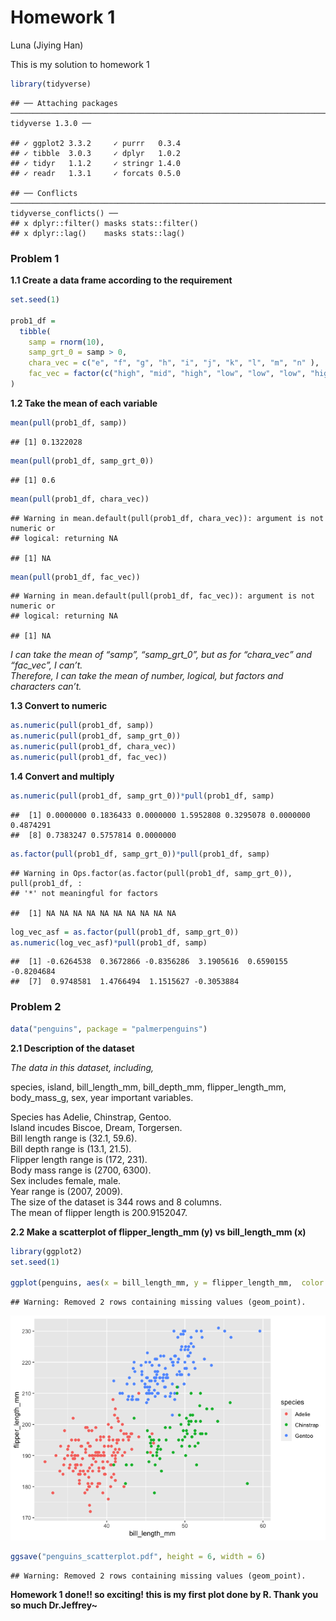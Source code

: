 Homework 1
================
Luna (Jiying Han)

This is my solution to homework 1

``` r
library(tidyverse)
```

    ## ── Attaching packages ───────────────────────────────────────────────────────────────────────── tidyverse 1.3.0 ──

    ## ✓ ggplot2 3.3.2     ✓ purrr   0.3.4
    ## ✓ tibble  3.0.3     ✓ dplyr   1.0.2
    ## ✓ tidyr   1.1.2     ✓ stringr 1.4.0
    ## ✓ readr   1.3.1     ✓ forcats 0.5.0

    ## ── Conflicts ──────────────────────────────────────────────────────────────────────────── tidyverse_conflicts() ──
    ## x dplyr::filter() masks stats::filter()
    ## x dplyr::lag()    masks stats::lag()

### Problem 1

**1.1 Create a data frame according to the requirement**

``` r
set.seed(1)

prob1_df = 
  tibble(
    samp = rnorm(10), 
    samp_grt_0 = samp > 0,  
    chara_vec = c("e", "f", "g", "h", "i", "j", "k", "l", "m", "n" ),
    fac_vec = factor(c("high", "mid", "high", "low", "low", "low", "high", "mid", "mid",   "mid" )),
)
```

**1.2 Take the mean of each variable**

``` r
mean(pull(prob1_df, samp))
```

    ## [1] 0.1322028

``` r
mean(pull(prob1_df, samp_grt_0))
```

    ## [1] 0.6

``` r
mean(pull(prob1_df, chara_vec))
```

    ## Warning in mean.default(pull(prob1_df, chara_vec)): argument is not numeric or
    ## logical: returning NA

    ## [1] NA

``` r
mean(pull(prob1_df, fac_vec))
```

    ## Warning in mean.default(pull(prob1_df, fac_vec)): argument is not numeric or
    ## logical: returning NA

    ## [1] NA

*I can take the mean of “samp”, “samp\_grt\_0”, but as for “chara\_vec”
and “fac\_vec”, I can’t.  
Therefore, I can take the mean of number, logical, but factors and
characters can’t.*

**1.3 Convert to numeric**

``` r
as.numeric(pull(prob1_df, samp))
as.numeric(pull(prob1_df, samp_grt_0))
as.numeric(pull(prob1_df, chara_vec))
as.numeric(pull(prob1_df, fac_vec))
```

**1.4 Convert and multiply**

``` r
as.numeric(pull(prob1_df, samp_grt_0))*pull(prob1_df, samp)
```

    ##  [1] 0.0000000 0.1836433 0.0000000 1.5952808 0.3295078 0.0000000 0.4874291
    ##  [8] 0.7383247 0.5757814 0.0000000

``` r
as.factor(pull(prob1_df, samp_grt_0))*pull(prob1_df, samp)
```

    ## Warning in Ops.factor(as.factor(pull(prob1_df, samp_grt_0)), pull(prob1_df, :
    ## '*' not meaningful for factors

    ##  [1] NA NA NA NA NA NA NA NA NA NA

``` r
log_vec_asf = as.factor(pull(prob1_df, samp_grt_0))
as.numeric(log_vec_asf)*pull(prob1_df, samp)
```

    ##  [1] -0.6264538  0.3672866 -0.8356286  3.1905616  0.6590155 -0.8204684
    ##  [7]  0.9748581  1.4766494  1.1515627 -0.3053884

### Problem 2

``` r
data("penguins", package = "palmerpenguins")
```

**2.1 Description of the dataset**

*The data in this dataset, including,*

species, island, bill\_length\_mm, bill\_depth\_mm, flipper\_length\_mm,
body\_mass\_g, sex, year important variables.

Species has Adelie, Chinstrap, Gentoo.  
Island incudes Biscoe, Dream, Torgersen.  
Bill length range is (32.1, 59.6).  
Bill depth range is (13.1, 21.5).  
Flipper length range is (172, 231).  
Body mass range is (2700, 6300).  
Sex includes female, male.  
Year range is (2007, 2009).  
The size of the dataset is 344 rows and 8 columns.  
The mean of flipper length is 200.9152047.

**2.2 Make a scatterplot of flipper\_length\_mm (y) vs bill\_length\_mm
(x)**

``` r
library(ggplot2)
set.seed(1)

ggplot(penguins, aes(x = bill_length_mm, y = flipper_length_mm,  color = species)) + geom_point()
```

    ## Warning: Removed 2 rows containing missing values (geom_point).

![](p8105_hw1_jh4324_files/figure-gfm/unnamed-chunk-4-1.png)<!-- -->

``` r
ggsave("penguins_scatterplot.pdf", height = 6, width = 6)
```

    ## Warning: Removed 2 rows containing missing values (geom_point).

**Homework 1 done\!\! so exciting\! this is my first plot done by R.
Thank you so much Dr.Jeffrey\~**
